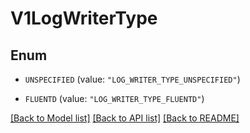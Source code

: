# V1LogWriterType

## Enum


* `UNSPECIFIED` (value: `"LOG_WRITER_TYPE_UNSPECIFIED"`)

* `FLUENTD` (value: `"LOG_WRITER_TYPE_FLUENTD"`)


[[Back to Model list]](../README.md#documentation-for-models) [[Back to API list]](../README.md#documentation-for-api-endpoints) [[Back to README]](../README.md)


